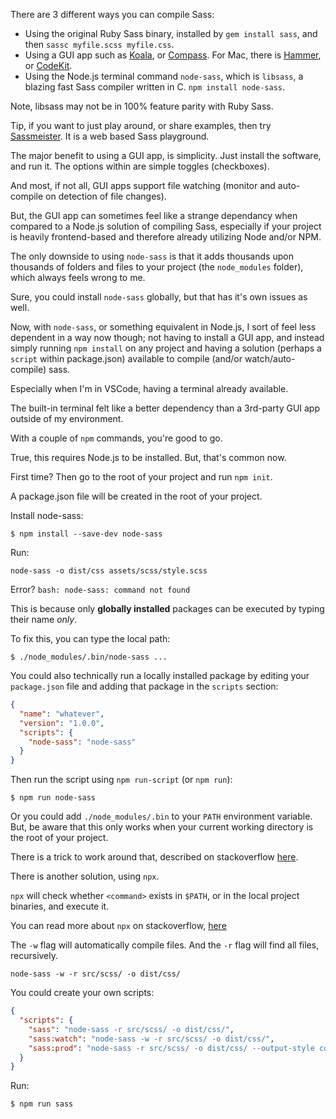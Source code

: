 There are 3 different ways you can compile Sass:

- Using the original Ruby Sass binary, installed by `gem install sass`, and then `sassc myfile.scss myfile.css`.
- Using a GUI app such as [Koala](http://koala-app.com/), or [Compass](http://compass.kkbox.com/). For Mac, there is [Hammer](http://hammerformac.com/), or [CodeKit](https://incident57.com/codekit/).
- Using the Node.js terminal command `node-sass`, which is `libsass`, a blazing fast Sass compiler written in C. `npm install node-sass`.

Note, libsass may not be in 100% feature parity with Ruby Sass.

Tip, if you want to just play around, or share examples, then try [Sassmeister](http://sassmeister.com/). It is a web based Sass playground.

The major benefit to using a GUI app, is simplicity.  Just install the software, and run it.  The options within are simple toggles (checkboxes).

And most, if not all, GUI apps support file watching (monitor and auto-compile on detection of file changes).

But, the GUI app can sometimes feel like a strange dependancy when compared to a Node.js solution of compiling Sass, especially if your project is heavily frontend-based and therefore already utilizing Node and/or NPM.

The only downside to using `node-sass` is that it adds thousands upon thousands of folders and files to your project (the `node_modules` folder), which always feels wrong to me.

Sure, you could install `node-sass` globally, but that has it's own issues as well.

Now, with `node-sass`, or something equivalent in Node.js, I sort of feel less dependent in a way now though; not having to install a GUI app, and instead simply running `npm install` on any project and having a solution (perhaps a `script` within package.json) available to compile (and/or watch/auto-compile) sass.

Especially when I'm in VSCode, having a terminal already available.

The built-in terminal felt like a better dependency than a 3rd-party GUI app outside of my environment.

With a couple of `npm` commands, you're good to go.

True, this requires Node.js to be installed. But, that's common now.

First time? Then go to the root of your project and run `npm init`.

A package.json file will be created in the root of your project.

Install node-sass:

```
$ npm install --save-dev node-sass
```

Run:

```
node-sass -o dist/css assets/scss/style.scss
```

Error? `bash: node-sass: command not found`

This is because only **globally installed** packages can be executed by typing their name _only_.

To fix this, you can type the local path:

```
$ ./node_modules/.bin/node-sass ...
```

You could also technically run a locally installed package by editing your `package.json` file and adding that package in the `scripts` section:

```json
{
  "name": "whatever",
  "version": "1.0.0",
  "scripts": {
    "node-sass": "node-sass"
  }
}
```

Then run the script using `npm run-script` (or `npm run`):

```
$ npm run node-sass
```

Or you could add `./node_modules/.bin` to your `PATH` environment variable. But, be aware that this only works when your current working directory is the root of your project.

There is a trick to work around that, described on stackoverflow [here](https://stackoverflow.com/a/15157360).

There is another solution, using `npx`.

`npx` will check whether `<command>` exists in `$PATH`, or in the local project binaries, and execute it.

You can read more about `npx` on stackoverflow, [here](https://stackoverflow.com/a/52018825)

The `-w` flag will automatically compile files.
And the `-r` flag will find all files, recursively.

```
node-sass -w -r src/scss/ -o dist/css/
```

You could create your own scripts:

```json
{
  "scripts": {
    "sass": "node-sass -r src/scss/ -o dist/css/",
    "sass:watch": "node-sass -w -r src/scss/ -o dist/css/",
    "sass:prod": "node-sass -r src/scss/ -o dist/css/ --output-style compressed"
  }
}
```

Run:

```
$ npm run sass
```
